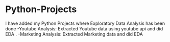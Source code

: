 # Python-Projects
I have added my Python Projects where Exploratory Data Analysis has been done
    -Youtube Analysis: Extracted Youtube data using youtube api and did EDA .
    -Marketing Analysis: Extracted Marketing data and did EDA
